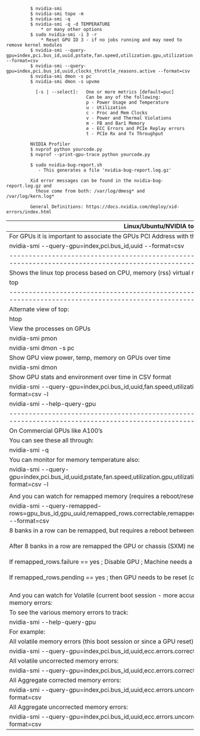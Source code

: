 ```
         $ nvidia-smi
         $ nvidia-smi topo -m
         $ nvidia-smi -q
         $ nvidia-smi -q -d TEMPERATURE
             * or many other options
         $ sudo nvidia-smi -i 3 -r
             * Reset GPU ID 3 - if no jobs running and may need to remove kernel modules
         $ nvidia-smi --query-gpu=index,pci.bus_id,uuid,pstate,fan.speed,utilization.gpu,utilization.memory,temperature.gpu,temperature.memory,power.draw --format=csv
         $ nvidia-smi --query-gpu=index,pci.bus_id,uuid,clocks_throttle_reasons.active --format=csv
         $ nvidia-smi dmon -s pc
         $ nvidia-smi dmon -s upvme

           [-s | --select]:   One or more metrics [default=puc]
                              Can be any of the following:
                              p - Power Usage and Temperature
                              u - Utilization
                              c - Proc and Mem Clocks
                              v - Power and Thermal Violations
                              m - FB and Bar1 Memory
                              e - ECC Errors and PCIe Replay errors
                              t - PCIe Rx and Tx Throughput

         NVIDIA Profiler
         $ nvprof python yourcode.py
         $ nvprof --print-gpu-trace python yourcode.py

         $ sudo nvidia-bug-report.sh
            - This generates a file 'nvidia-bug-report.log.gz'

         Xid error messages can be found in the nvidia-bug-report.log.gz and
           those come from both: /var/log/dmesg* and /var/log/kern.log*

         General Definitions: https://docs.nvidia.com/deploy/xid-errors/index.html
```

|                               Linux/Ubuntu/NVIDIA tools for monitoring utilization                                                                                     |
|------------------------------------------------------------------------------------------------------------------------------------------------------------------------|
| For GPUs it is important to associate the GPUs PCI Address with the GPU UUID (index is relative)                                                                       |
|   nvidia-smi --query-gpu=index,pci.bus_id,uuid --format=csv                                                                                                            |
|------------------------------------------------------------------------------------------------------------------------------------------------------------------------|
| Shows the linux top process based on CPU, memory (rss) virtual memory                                                                                                  |
|   top                                                                                                                                                                  |
|------------------------------------------------------------------------------------------------------------------------------------------------------------------------|
| Alternate view of top:                                                                                                                                                 |
|   htop                                                                                                                                                                 |
| View the processes on GPUs                                                                                                                                             |
|   nvidia-smi pmon                                                                                                                                                      |
|   nvidia-smi dmon -s pc                                                                                                                                                |
| Show GPU view power, temp, memory on GPUs over time                                                                                                                    |
|   nvidia-smi dmon                                                                                                                                                      |
| Show GPU stats and environment over time in CSV format                                                                                                                 |
|   nvidia-smi --query-gpu=index,pci.bus_id,uuid,fan.speed,utilization.gpu,utilization.memory,temperature.gpu,power.draw --format=csv -l                                 |
|   nvidia-smi --help-query-gpu                                                                                                                                          |
|------------------------------------------------------------------------------------------------------------------------------------------------------------------------| 
| On Commercial GPUs like A100’s                                                                                                                                         |
|   You can see these all through:                                                                                                                                       |
|      nvidia-smi -q                                                                                                                                                     |
|   You can monitor for memory temperature also:                                                                                                                         |
|     nvidia-smi --query-gpu=index,pci.bus_id,uuid,pstate,fan.speed,utilization.gpu,utilization.memory,temperature.gpu,temperature.memory,power.draw --format=csv -l     | 
|                                                                                                                                                                        |
|   And you can watch for remapped memory (requires a reboot/reset of the GPU):                                                                                          |
|    nvidia-smi --query-remapped-rows=gpu_bus_id,gpu_uuid,remapped_rows.correctable,remapped_rows.uncorrectable,remapped_rows.pending,remapped_rows.failure --format=csv |
|        <dl>8 banks in a row can be remapped, but requires a reboot between each remap.</dl>                                                                                    |
|        <dl>After 8 banks in a row are remapped the GPU or chassis (SXM) needs to be reworked.</dl>                                                                             |
|        <dl>If remapped_rows.failure == yes  ; Disable GPU ; Machine needs a RMA to repair</dl>                                                                                 |
|        <dl>If remapped_rows.pending == yes ; then GPU needs to be reset (commonly high number of aggregate errors).</dl>                                                       |
|                                                                                                                                                                        |
|   And you can watch for Volatile (current boot session - more accurate) and Aggregate (life time of GPU - in theory all but misses some) memory errors:                |
|     To see the various memory errors to track:                                                                                                                         |
|        nvidia-smi --help-query-gpu | grep "ecc.err"                                                                                                                    |
|    For example:                                                                                                                                                        |
|     All volatile memory errors (this boot session or since a GPU reset):                                                                                               |
|       nvidia-smi --query-gpu=index,pci.bus_id,uuid,ecc.errors.corrected.volatile.dram,ecc.errors.corrected.volatile.sram  --format=csv                                 |
|      All volatile uncorrected memory errors:                                                                                                                           |
|        nvidia-smi --query-gpu=index,pci.bus_id,uuid,ecc.errors.corrected.volatile.dram,ecc.errors.corrected.volatile.sram  --format=csv                                |
|     All Aggregate corrected memory errors:                                                                                                                             |
|       nvidia-smi --query-gpu=index,pci.bus_id,uuid,ecc.errors.uncorrected.aggregate.dram,ecc.errors.uncorrected.aggregate.sram --format=csv                            |
|    All Aggregate uncorrected memory errors:                                                                                                                            |
|      nvidia-smi --query-gpu=index,pci.bus_id,uuid,ecc.errors.uncorrected.aggregate.dram,ecc.errors.uncorrected.aggregate.sram --format=csv                             |
